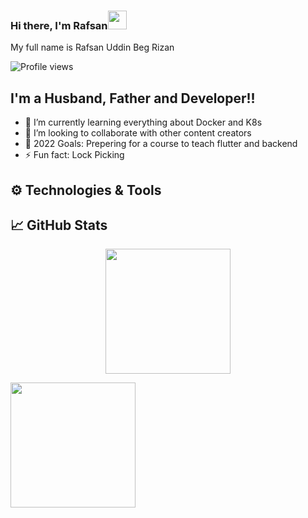 ### Hi there, I'm Rafsan<img src="https://i.imgur.com/GNz3qCl.gif" width="30px">

My full name is Rafsan Uddin Beg Rizan

![Profile views](https://gpvc.arturio.dev/rafsan)

## I'm a Husband, Father and Developer!!

- 🌱 I’m currently learning everything about Docker and K8s
- 👯 I’m looking to collaborate with other content creators
- 🥅 2022 Goals: Prepering for a course to teach flutter and backend
- ⚡ Fun fact: Lock Picking

## ⚙️ Technologies & Tools

## &#x1f4c8; GitHub Stats

<p align="center" >
  <img  height="200" src="https://github-readme-stats.vercel.app/api/top-langs/?username=RizanPSTU&count_private=true&langs_count=10&show_icons=true" />
</p>

<img align="center" height="200" src="https://github-profile-trophy.vercel.app/?username=RizanPSTU&count_private=true"/>
